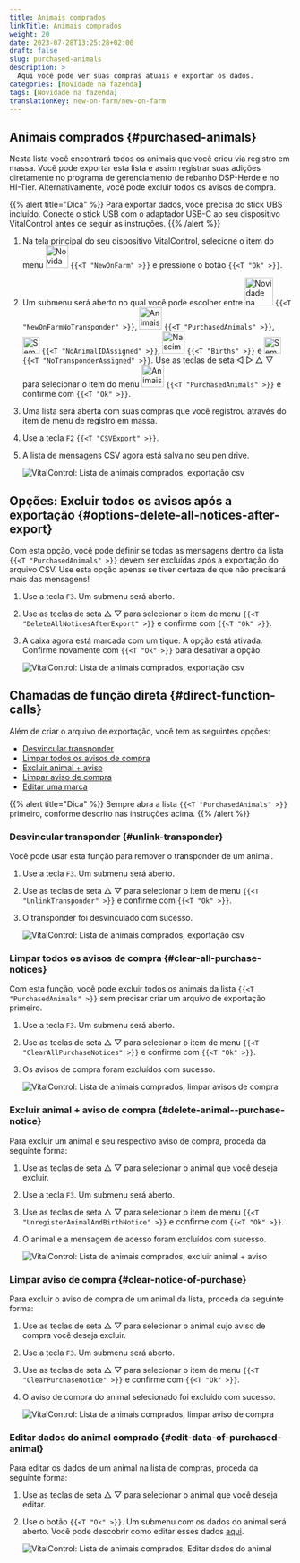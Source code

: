 ```yaml
---
title: Animais comprados
linkTitle: Animais comprados
weight: 20
date: 2023-07-28T13:25:28+02:00
draft: false
slug: purchased-animals
description: >
  Aqui você pode ver suas compras atuais e exportar os dados.
categories: [Novidade na fazenda]
tags: [Novidade na fazenda]
translationKey: new-on-farm/new-on-farm
---
```

## Animais comprados {#purchased-animals}

Nesta lista você encontrará todos os animais que você criou via registro em massa. Você pode exportar esta lista e assim registrar suas adições diretamente no programa de gerenciamento de rebanho DSP-Herde e no HI-Tier. Alternativamente, você pode excluir todos os avisos de compra.

{{% alert title="Dica" %}}
Para exportar dados, você precisa do stick UBS incluído. Conecte o stick USB com o adaptador USB-C ao seu dispositivo VitalControl antes de seguir as instruções.
{{% /alert %}}

1. Na tela principal do seu dispositivo VitalControl, selecione o item do menu <img src="/icons/main/new-on-farm.svg" width="40" align="bottom" alt="Novidade na fazenda" /> `{{<T "NewOnFarm" >}}` e pressione o botão `{{<T "Ok" >}}`.

2. Um submenu será aberto no qual você pode escolher entre <img src="/icons/registration/new-on-farm-no-transponder.svg" width="50" align="bottom" alt="Novidade na fazenda, sem transponder" /> `{{<T "NewOnFarmNoTransponder" >}}`, <img src="/icons/main/new-on-farm.svg" width="40" align="bottom" alt="Animais comprados" /> `{{<T "PurchasedAnimals" >}}`, <img src="/icons/registration/no-eartag-number.svg" width="30" align="bottom" alt="Sem identificação nacional do animal" /> `{{<T "NoAnimalIDAssigned" >}}`, <img src="/icons/main/births.svg" width="40" align="bottom" alt="Nascimentos" /> `{{<T "Births" >}}` e <img src="/icons/registration/no-transponder.svg" width="30" align="bottom" alt="Sem transponder atribuído" /> `{{<T "NoTransponderAssigned" >}}`. Use as teclas de seta ◁ ▷ △ ▽ para selecionar o item do menu <img src="/icons/main/new-on-farm.svg" width="40" align="bottom" alt="Animais comprados" /> `{{<T "PurchasedAnimals" >}}` e confirme com `{{<T "Ok" >}}`.

3. Uma lista será aberta com suas compras que você registrou através do item de menu de registro em massa.


4. Use a tecla `F2` `{{<T "CSVExport" >}}`.

5. A lista de mensagens CSV agora está salva no seu pen drive.

    ![VitalControl: Lista de animais comprados, exportação csv](../images/purchasedanimals.png "Animais comprados, exportação csv ")

## Opções: Excluir todos os avisos após a exportação {#options-delete-all-notices-after-export}

Com esta opção, você pode definir se todas as mensagens dentro da lista `{{<T "PurchasedAnimals" >}}` devem ser excluídas após a exportação do arquivo CSV. Use esta opção apenas se tiver certeza de que não precisará mais das mensagens!

1. Use a tecla `F3`. Um submenu será aberto.

2. Use as teclas de seta △ ▽ para selecionar o item de menu `{{<T "DeleteAllNoticesAfterExport" >}}` e confirme com `{{<T "Ok" >}}`.

3. A caixa agora está marcada com um tique. A opção está ativada. Confirme novamente com `{{<T "Ok" >}}` para desativar a opção.

    ![VitalControl: Lista de animais comprados, exportação csv](../images/delete-all.png "Excluir todos os avisos após a exportação")

## Chamadas de função direta {#direct-function-calls}

Além de criar o arquivo de exportação, você tem as seguintes opções:

- [Desvincular transponder](#unlink-transponder)
- [Limpar todos os avisos de compra](#clear-all-purchase-notices)
- [Excluir animal + aviso](#delete-animal--purchase-notice)
- [Limpar aviso de compra](#clear-notice-of-purchase)
- [Editar uma marca](#edit-data-of-purchased-animal)

{{% alert title="Dica" %}}
Sempre abra a lista `{{<T "PurchasedAnimals" >}}` primeiro, conforme descrito nas instruções acima.
{{% /alert %}}

### Desvincular transponder {#unlink-transponder}

Você pode usar esta função para remover o transponder de um animal.

1. Use a tecla `F3`. Um submenu será aberto.

2. Use as teclas de seta △ ▽ para selecionar o item de menu `{{<T "UnlinkTransponder" >}}` e confirme com `{{<T "Ok" >}}`.

3. O transponder foi desvinculado com sucesso.

    ![VitalControl: Lista de animais comprados, exportação csv](../images/unlink-transponder.png "Animais comprados, desvincular transponder")

### Limpar todos os avisos de compra {#clear-all-purchase-notices}

Com esta função, você pode excluir todos os animais da lista `{{<T "PurchasedAnimals" >}}` sem precisar criar um arquivo de exportação primeiro.

1. Use a tecla `F3`. Um submenu será aberto.

2. Use as teclas de seta △ ▽ para selecionar o item de menu `{{<T "ClearAllPurchaseNotices" >}}` e confirme com `{{<T "Ok" >}}`.

3. Os avisos de compra foram excluídos com sucesso.

    ![VitalControl: Lista de animais comprados, limpar avisos de compra](../images/clear.png "Limpar todos os avisos de compra")

### Excluir animal + aviso de compra {#delete-animal--purchase-notice}

Para excluir um animal e seu respectivo aviso de compra, proceda da seguinte forma:

1. Use as teclas de seta △ ▽ para selecionar o animal que você deseja excluir.

2. Use a tecla `F3`. Um submenu será aberto.

3. Use as teclas de seta △ ▽ para selecionar o item de menu `{{<T "UnregisterAnimalAndBirthNotice" >}}` e confirme com `{{<T "Ok" >}}`.

4. O animal e a mensagem de acesso foram excluídos com sucesso.

    ![VitalControl: Lista de animais comprados, excluir animal + aviso](../images/delete.png "Excluir animal + aviso")

### Limpar aviso de compra {#clear-notice-of-purchase}

Para excluir o aviso de compra de um animal da lista, proceda da seguinte forma:

1. Use as teclas de seta △ ▽ para selecionar o animal cujo aviso de compra você deseja excluir.

2. Use a tecla `F3`. Um submenu será aberto.

3. Use as teclas de seta △ ▽ para selecionar o item de menu `{{<T "ClearPurchaseNotice" >}}` e confirme com `{{<T "Ok" >}}`.

4. O aviso de compra do animal selecionado foi excluído com sucesso.

    ![VitalControl: Lista de animais comprados, limpar aviso de compra](../images/clearnotice.png "Limpar aviso de compra")

### Editar dados do animal comprado {#edit-data-of-purchased-animal}

Para editar os dados de um animal na lista de compras, proceda da seguinte forma:

1. Use as teclas de seta △ ▽ para selecionar o animal que você deseja editar.

2. Use o botão `{{<T "Ok" >}}`. Um submenu com os dados do animal será aberto. Você pode descobrir como editar esses dados [aqui](/pt/docs/actions/edit/#edit-animal-data).


    ![VitalControl: Lista de animais comprados, Editar dados do animal](../images/edit.png "Editar dados do animal comprado")
